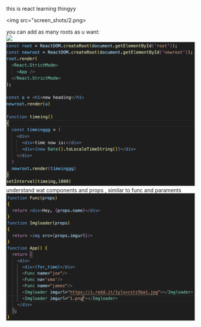 this is react learning thingyy

<img src="screen_shots/2.png>



<div>you can add as many roots as u want:</div>
<img src="screen_shots/1.png">
<img src="screen_shots/4.png">
<div>understand wat components and props , similar to func and paraments</div>
<img src="screen_shots/3.png">

